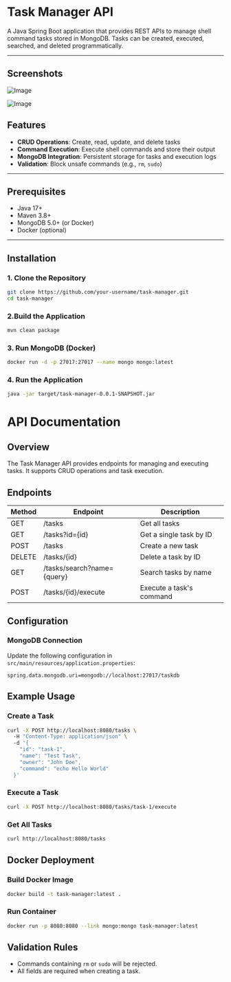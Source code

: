 # Task Manager API

A Java Spring Boot application that provides REST APIs to manage shell command tasks stored in MongoDB. 
Tasks can be created, executed, searched, and deleted programmatically.

---

## Screenshots
![Image](https://github.com/user-attachments/assets/4af29388-5fa4-470e-a8d9-ead47de42a10)

![Image](https://github.com/user-attachments/assets/15201811-5144-4dea-9c1a-b362805dcaaa)

## Features
- **CRUD Operations**: Create, read, update, and delete tasks
- **Command Execution**: Execute shell commands and store their output
- **MongoDB Integration**: Persistent storage for tasks and execution logs
- **Validation**: Block unsafe commands (e.g., `rm`, `sudo`)

---

## Prerequisites
- Java 17+
- Maven 3.8+
- MongoDB 5.0+ (or Docker)
- Docker (optional)

---

## Installation

### 1. Clone the Repository
```bash
git clone https://github.com/your-username/task-manager.git
cd task-manager
```

### 2.Build the Application
```bash
mvn clean package
```
### 3. Run MongoDB (Docker)
```bash
docker run -d -p 27017:27017 --name mongo mongo:latest
```
### 4. Run the Application
```bash
java -jar target/task-manager-0.0.1-SNAPSHOT.jar
```
# API Documentation

## Overview
The Task Manager API provides endpoints for managing and executing tasks. It supports CRUD operations and task execution.

## Endpoints

| Method | Endpoint | Description |
|--------|---------|-------------|
| GET | /tasks | Get all tasks |
| GET | /tasks?id={id} | Get a single task by ID |
| POST | /tasks | Create a new task |
| DELETE | /tasks/{id} | Delete a task by ID |
| GET | /tasks/search?name={query} | Search tasks by name |
| POST | /tasks/{id}/execute | Execute a task's command |

## Configuration

### MongoDB Connection
Update the following configuration in `src/main/resources/application.properties`:

```properties
spring.data.mongodb.uri=mongodb://localhost:27017/taskdb
```

## Example Usage

### Create a Task
```bash
curl -X POST http://localhost:8080/tasks \  
  -H "Content-Type: application/json" \  
  -d '{
    "id": "task-1",
    "name": "Test Task",
    "owner": "John Doe",
    "command": "echo Hello World"
  }'
```

### Execute a Task
```bash
curl -X POST http://localhost:8080/tasks/task-1/execute
```

### Get All Tasks
```bash
curl http://localhost:8080/tasks
```

## Docker Deployment

### Build Docker Image
```bash
docker build -t task-manager:latest .
```

### Run Container
```bash
docker run -p 8080:8080 --link mongo:mongo task-manager:latest
```

## Validation Rules
- Commands containing `rm` or `sudo` will be rejected.
- All fields are required when creating a task.
